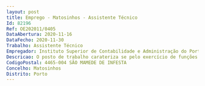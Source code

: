 ```yaml
--- 
layout: post
title: Emprego - Matosinhos - Assistente Técnico
Id: 82196
Ref: OE202011/0405
DataAbertura: 2020-11-16
DataFecho: 2020-11-30
Trabalho: Assistente Técnico
Empregador: Instituto Superior de Contabilidade e Administração do Porto
Descricao: O posto de trabalho carateriza se pelo exercício de funções na carreira e categoria de Assistente Técnico, nos termos do artigo 88.º da LTFP e do Regulamento Orgânico dos Serviços do ISCAP, aprovado pela Resolução ISCAP CA 04 2015, de 6 de julho, e alterado pela Resolução ISCAP CA 02 2017, de 28 de julho, designadamente   A O assistente técnico para a DGP deve a) Executar tarefas de acordo com as diretivas e instruções superiores, relativas às operações de gestão das pessoas, expediente e arquivo b) Colaborar na verificação do cumprimento dos deveres de assiduidade e de pontualidade das pessoas e, se for o caso, desencadear os procedimentos necessários à justificação das ausências ou atrasos ao serviço c) Assegurar trabalhos de processamento de texto e de folha de cálculo, bem como outros que impliquem a utilização de programas relativos à gestão das pessoas d) Colaborar na elaboração do balanço social e) Colaborar na elaboração e execução do REBIDES f) Rececionar e registar as despesas de saúde das pessoas ao serviço, para efeitos de comparticipação da ADSE e ou seguro da CPIPP g) Executar as demais tarefas que lhe forem atribuídas pela Responsável da DGP.A descrição de funções em referência, não prejudica a atribuição ao à trabalhador a de funções, não expressamente mencionadas, que lhe sejam afins ou funcionalmente ligadas, para as quais o a trabalhador a detenha qualificação profissional adequada e que não impliquem desvalorização profissional, conforme o disposto nos artigos 81.º e 88.º da LTFP.
CodigoPostal: 4465-004 SÃO MAMEDE DE INFESTA
Concelho: Matosinhos
Distrito: Porto
--- 
```

